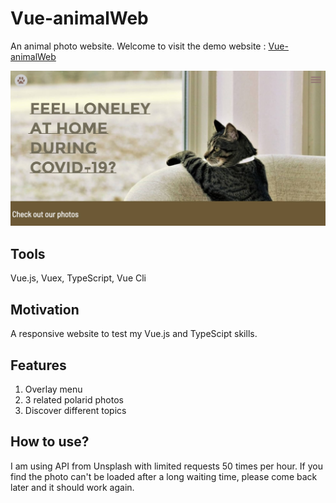 # Vue-animalWeb

An animal photo website. 
Welcome to visit the demo website : [Vue-animalWeb](https://mel-chiu.github.io/Vue-animalWeb/#/)

![Vue-animalWeb-preview](https://github.com/mel-chiu/Vue-animalWeb/blob/master/src/assets/Vue-animalWeb.jpg?raw=true)

## Tools

Vue.js, Vuex, TypeScript, Vue Cli

## Motivation 

A responsive website to test my Vue.js and TypeScipt skills. 

## Features

1. Overlay menu
2. 3 related polarid photos 
3. Discover different topics

## How to use?

I am using API from Unsplash with limited requests 50 times per hour. If you find the photo can't be loaded after a long waiting time, please come back later and it should work again.